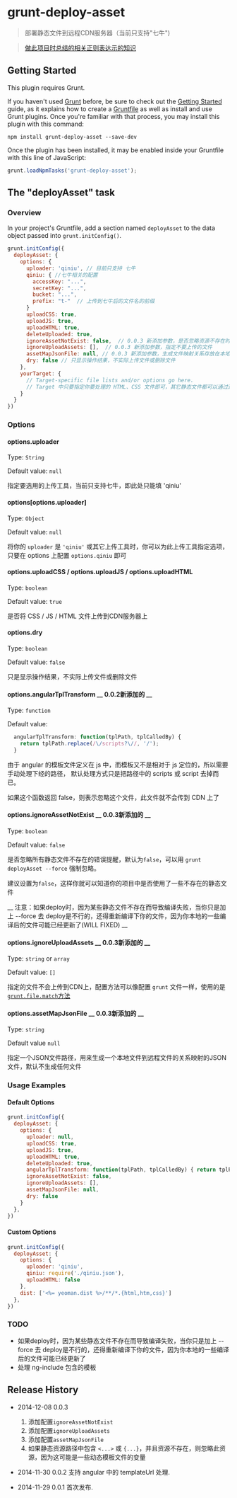 # grunt-deploy-asset

> 部署静态文件到远程CDN服务器（当前只支持"七牛")

> [做此项目时总结的相关正则表达示的知识](regexp-help.md)

## Getting Started
This plugin requires Grunt.

If you haven't used [Grunt](http://gruntjs.com/) before, be sure to check out the [Getting Started](http://gruntjs.com/getting-started) guide, as it explains how to create a [Gruntfile](http://gruntjs.com/sample-gruntfile) as well as install and use Grunt plugins. Once you're familiar with that process, you may install this plugin with this command:

```shell
npm install grunt-deploy-asset --save-dev
```

Once the plugin has been installed, it may be enabled inside your Gruntfile with this line of JavaScript:

```js
grunt.loadNpmTasks('grunt-deploy-asset');
```

## The "deployAsset" task

### Overview
In your project's Gruntfile, add a section named `deployAsset` to the data object passed into `grunt.initConfig()`.

```js
grunt.initConfig({
  deployAsset: {
    options: {
      uploader: 'qiniu', // 目前只支持 七牛
      qiniu: { //七牛相关的配置
        accessKey: "...",
        secretKey: "...",
        bucket: "...",
        prefix: "t-"  // 上传到七牛后的文件名的前缀
      }
      uploadCSS: true,
      uploadJS: true,
      uploadHTML: true,
      deleteUploaded: true,
      ignoreAssetNotExist: false,  // 0.0.3 新添加参数，是否忽略资源不存在时的警告信息
      ignoreUploadAssets: [],  // 0.0.3 新添加参数，指定不要上传的文件
      assetMapJsonFile: null, // 0.0.3 新添加参数，生成文件映射关系存放在本地
      dry: false // 只显示操作结果，不实际上传文件或删除文件
    },
    yourTarget: {
      // Target-specific file lists and/or options go here.
      // Target 中只要指定你要处理的 HTML、CSS 文件即可，其它静态文件都可以通过这两类文件索引到，索引不到的不会上传，有索引，但文件不存在的会出 warning 提醒
    }
  }
})
```

### Options

#### options.uploader
Type: `String`

Default value: `null`

指定要选用的上传工具，当前只支持七牛，即此处只能填 'qiniu'

#### options[options.uploader]
Type: `Object`

Default value: `null`

将你的 `uploader` 是 `'qiniu'` 或其它上传工具时，你可以为此上传工具指定选项，只要在 options 上配置 `options.qiniu` 即可


#### options.uploadCSS / options.uploadJS / options.uploadHTML
Type: `boolean`

Default value: `true`

是否将 CSS / JS / HTML 文件上传到CDN服务器上

#### options.dry
Type: `boolean`

Default value: `false`

只是显示操作结果，不实际上传文件或删除文件

#### options.angularTplTransform __ 0.0.2新添加的 __
Type: `function`

Default value:
```js
  angularTplTransform: function(tplPath, tplCalledBy) {
    return tplPath.replace(/\/scripts?\//, '/');
  }
```

由于 angular 的模板文件定义在 js 中，而模板又不是相对于 js 定位的，所以需要手动处理下经的路径，
默认处理方式只是把路径中的 scripts 或 script 去掉而已。

如果这个函数返回 false，则表示忽略这个文件，此文件就不会传到 CDN 上了

#### options.ignoreAssetNotExist  __ 0.0.3新添加的 __
Type: `boolean`

Default value: `false`

是否忽略所有静态文件不存在的错误提醒，默认为`false`，可以用 `grunt deployAsset --force` 强制忽略。

建议设置为`false`，这样你就可以知道你的项目中是否使用了一些不存在的静态文件

__ 注意：如果deploy时，因为某些静态文件不存在而导致编译失败，当你只是加上 --force 去 deploy是不行的，还得重新编译下你的文件，因为你本地的一些编译后的文件可能已经更新了(WILL FIXED) __


#### options.ignoreUploadAssets __ 0.0.3新添加的 __
Type: `string` or `array`

Default value: `[]`

指定的文件不会上传到CDN上，配置方法可以像配置 `grunt` 文件一样，使用的是[`grunt.file.match`方法](http://gruntjs.com/api/grunt.file#grunt.file.match)


#### options.assetMapJsonFile __ 0.0.3新添加的 __
Type: `string`

Default value `null`

指定一个JSON文件路径，用来生成一个本地文件到远程文件的关系映射的JSON文件，默认不生成任何文件


### Usage Examples

#### Default Options

```js
grunt.initConfig({
  deployAsset: {
    options: {
      uploader: null,
      uploadCSS: true,
      uploadJS: true,
      uploadHTML: true,
      deleteUploaded: true,
      angularTplTransform: function(tplPath, tplCalledBy) { return tplPath.replace(/\/scripts?\//, '/'); },
      ignoreAssetNotExist: false,
      ignoreUploadAssets: [],
      assetMapJsonFile: null,
      dry: false
    }
  },
})
```

#### Custom Options

```js
grunt.initConfig({
  deployAsset: {
    options: {
      uploader: 'qiniu',
      qiniu: require('./qiniu.json'),
      uploadHTML: false
    },
    dist: ['<%= yeoman.dist %>/**/*.{html,htm,css}']
  },
})
```

### TODO

* 如果deploy时，因为某些静态文件不存在而导致编译失败，当你只是加上 --force 去 deploy是不行的，还得重新编译下你的文件，因为你本地的一些编译后的文件可能已经更新了
* 处理 ng-include 包含的模板

## Release History

* 2014-12-08   0.0.3    
    1. 添加配置`ignoreAssetNotExist`
    2. 添加配置`ignoreUploadAssets`
    3. 添加配置`assetMapJsonFile`
    4. 如果静态资源路径中包含 `<...>` 或 `{...}`，并且资源不存在，则忽略此资源，因为这可能是一些动态模板文件的变量
    
* 2014-11-30   0.0.2    支持 angular 中的 templateUrl 处理.
* 2014-11-29   0.0.1    首次发布.

